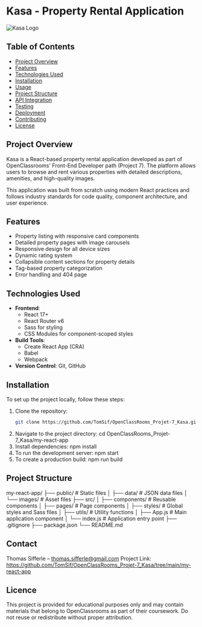 # Kasa - Property Rental Application

![Kasa Logo](https://raw.githubusercontent.com/TomSif/OpenClassRooms_Projet-7_Kasa/my-react-app/public/images/Screenshot.png)

## Table of Contents
- [Project Overview](#project-overview)
- [Features](#features)
- [Technologies Used](#technologies-used)
- [Installation](#installation)
- [Usage](#usage)
- [Project Structure](#project-structure)
- [API Integration](#api-integration)
- [Testing](#testing)
- [Deployment](#deployment)
- [Contributing](#contributing)
- [License](#license)

## Project Overview

Kasa is a React-based property rental application developed as part of OpenClassrooms' Front-End Developer path (Project 7). The platform allows users to browse and rent various properties with detailed descriptions, amenities, and high-quality images.

This application was built from scratch using modern React practices and follows industry standards for code quality, component architecture, and user experience.

## Features

- Property listing with responsive card components
- Detailed property pages with image carousels
- Responsive design for all device sizes
- Dynamic rating system
- Collapsible content sections for property details
- Tag-based property categorization
- Error handling and 404 page

## Technologies Used

- **Frontend**: 
  - React 17+
  - React Router v6
  - Sass for styling
  - CSS Modules for component-scoped styles
- **Build Tools**:
  - Create React App (CRA)
  - Babel
  - Webpack
- **Version Control**: Git, GitHub

## Installation

To set up the project locally, follow these steps:

1. Clone the repository:
   ```bash
   git clone https://github.com/TomSif/OpenClassRooms_Projet-7_Kasa.git
2. Navigate to the project directory:
   cd OpenClassRooms_Projet-7_Kasa/my-react-app
3. Install dependencies:
   npm install
4. To run the development server:
   npm start
5. To create a production build:
   npm run build

## Project Structure
my-react-app/
├── public/              # Static files
│   ├── data/            # JSON data files
│   └── images/          # Asset files
├── src/
│   ├── components/      # Reusable components
│   ├── pages/           # Page components
│   ├── styles/          # Global styles and Sass files
│   ├── utils/           # Utility functions
│   ├── App.js           # Main application component
│   └── index.js         # Application entry point
├── .gitignore
├── package.json
└── README.md

## Contact
Thomas Sifferle – thomas.sifferle@gmail.com
Project Link: https://github.com/TomSif/OpenClassRooms_Projet-7_Kasa/tree/main/my-react-app

## Licence
This project is provided for educational purposes only and may contain materials that belong to OpenClassrooms as part of their coursework.
Do not reuse or redistribute without proper attribution.